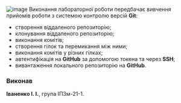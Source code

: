 ![image](https://github.com/user-attachments/assets/eb804bab-310e-4c0d-8d82-8a9f35f99827)
Виконання лабораторної роботи передбачає вивчення прийомів роботи з системою контролю версій **Git**:

- створення віддаленого репозиторію;
- клонування віддаленого репозиторію;
- виконання комітів;
- створення гілок та перемикання між ними;
- виконання комітів у різних гілках;
- автентифікація на **GitHub** за допомогою токена та через **SSH**;
- вивантаження локального репозиторію на **GitHub**.

### Виконав

**Іваненко І. І.**, група ІПЗм-21-1.
